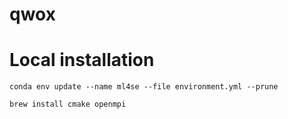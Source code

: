 # qwox



# Local installation

`conda env update --name ml4se --file environment.yml --prune`

`brew install cmake openmpi`
